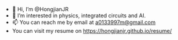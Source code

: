 - 👋 Hi, I’m @HongjianJR
- 👀 I’m interested in physics, integrated circuits and AI. 
- 📫 You can reach me by email at a0133997m@gmail.com
- You can visit my resume on https://hongjianjr.github.io/resume/

<!---
HongjianJR/HongjianJR is a ✨ special ✨ repository because its `README.md` (this file) appears on your GitHub profile.
You can click the Preview link to take a look at your changes.
--->
